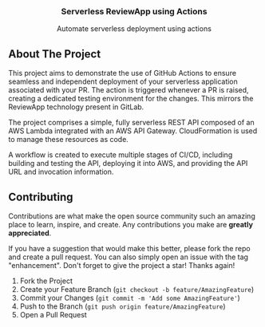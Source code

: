 
<a name="readme-top"></a>




<!-- PROJECT LOGO -->
<br />
<div align="center">

  <h3 align="center">Serverless ReviewApp using Actions</h3>

  <p align="center">
    Automate serverless deployment using actions
  </p>
</div>





<!-- ABOUT THE PROJECT -->
## About The Project
This project aims to demonstrate the use of GitHub Actions to ensure seamless and independent deployment of your serverless application associated with your PR. The action is triggered whenever a PR is raised, creating a dedicated testing environment for the changes. This mirrors the ReviewApp technology present in GitLab.

The project comprises a simple, fully serverless REST API composed of an AWS Lambda integrated with an AWS API Gateway. CloudFormation is used to manage these resources as code.

A workflow is created to execute multiple stages of CI/CD, including building and testing the API, deploying it into AWS, and providing the API URL and invocation information.




<!-- CONTRIBUTING -->
## Contributing

Contributions are what make the open source community such an amazing place to learn, inspire, and create. Any contributions you make are **greatly appreciated**.

If you have a suggestion that would make this better, please fork the repo and create a pull request. You can also simply open an issue with the tag "enhancement".
Don't forget to give the project a star! Thanks again!

1. Fork the Project
2. Create your Feature Branch (`git checkout -b feature/AmazingFeature`)
3. Commit your Changes (`git commit -m 'Add some AmazingFeature'`)
4. Push to the Branch (`git push origin feature/AmazingFeature`)
5. Open a Pull Request
